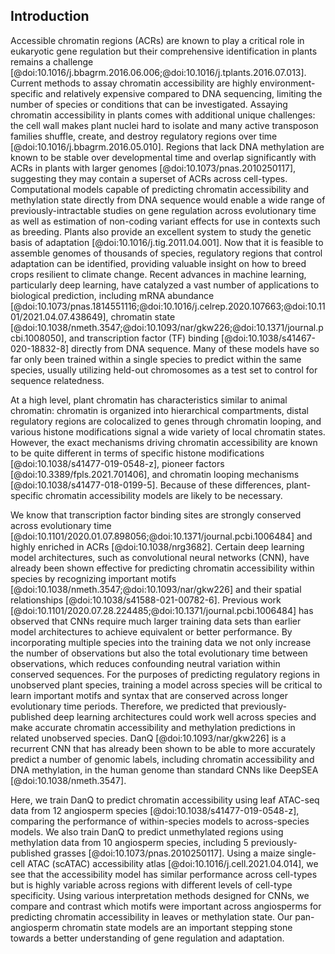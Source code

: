 ## Introduction

Accessible chromatin regions (ACRs) are known to play a critical role in eukaryotic gene regulation but their comprehensive identification in plants remains a challenge [@doi:10.1016/j.bbagrm.2016.06.006;@doi:10.1016/j.tplants.2016.07.013].
Current methods to assay chromatin accessibility are highly environment-specific and relatively expensive compared to DNA sequencing, limiting the number of species or conditions that can be investigated.
Assaying chromatin accessibility in plants comes with additional unique challenges: the cell wall makes plant nuclei hard to isolate and many active transposon families shuffle, create, and destroy regulatory regions over time [@doi:10.1016/j.bbagrm.2016.05.010].
Regions that lack DNA methylation are known to be stable over developmental time and overlap significantly with ACRs in plants with larger genomes [@doi:10.1073/pnas.2010250117], suggesting they may contain a superset of ACRs across cell-types.
Computational models capable of predicting chromatin accessibility and methylation state directly from DNA sequence would enable a wide range of previously-intractable studies on gene regulation across evolutionary time as well as estimation of non-coding variant effects for use in contexts such as breeding.
Plants also provide an excellent system to study the genetic basis of adaptation [@doi:10.1016/j.tig.2011.04.001].
Now that it is feasible to assemble genomes of thousands of species, regulatory regions that control adaptation can be identified, providing valuable insight on how to breed crops resilient to climate change.
Recent advances in machine learning, particularly deep learning, have catalyzed a vast number of applications to biological prediction, including mRNA abundance [@doi:10.1073/pnas.1814551116;@doi:10.1016/j.celrep.2020.107663;@doi:10.1101/2021.04.07.438649], chromatin state [@doi:10.1038/nmeth.3547;@doi:10.1093/nar/gkw226;@doi:10.1371/journal.pcbi.1008050], and transcription factor (TF) binding [@doi:10.1038/s41467-020-18832-8] directly from DNA sequence.
Many of these models have so far only been trained within a single species to predict within the same species, usually utilizing held-out chromosomes as a test set to control for sequence relatedness.

At a high level, plant chromatin has characteristics similar to animal chromatin: chromatin is organized into hierarchical compartments, distal regulatory regions are colocalized to genes through chromatin looping, and various histone modifications signal a wide variety of local chromatin states.
However, the exact mechanisms driving chromatin accessibility are known to be quite different in terms of specific histone modifications [@doi:10.1038/s41477-019-0548-z], pioneer factors [@doi:10.3389/fpls.2021.701406], and chromatin looping mechanisms [@doi:10.1038/s41477-018-0199-5].
Because of these differences, plant-specific chromatin accessibility models are likely to be necessary.

We know that transcription factor binding sites are strongly conserved across evolutionary time [@doi:10.1101/2020.01.07.898056;@doi:10.1371/journal.pcbi.1006484] and highly enriched in ACRs [@doi:10.1038/nrg3682].
Certain deep learning model architectures, such as convolutional neural networks (CNN), have already been shown effective for predicting chromatin accessibility within species by recognizing important motifs [@doi:10.1038/nmeth.3547;@doi:10.1093/nar/gkw226] and their spatial relationships [@doi:10.1038/s41588-021-00782-6].
Previous work [@doi:10.1101/2020.07.28.224485;@doi:10.1371/journal.pcbi.1006484] has observed that CNNs require much larger training data sets than earlier model architectures to achieve equivalent or better performance.
By incorporating multiple species into the training data we not only increase the number of observations but also the total evolutionary time between observations, which reduces confounding neutral variation within conserved sequences.
For the purposes of predicting regulatory regions in unobserved plant species, training a model across species will be critical to learn important motifs and syntax that are conserved across longer evolutionary time periods.
Therefore, we predicted that previously-published deep learning architectures could work well across species and make accurate chromatin accessibility and methylation predictions in related unobserved species.
DanQ [@doi:10.1093/nar/gkw226] is a recurrent CNN that has already been shown to be able to more accurately predict a number of genomic labels, including chromatin accessibility and DNA methylation, in the human genome than standard CNNs like DeepSEA [@doi:10.1038/nmeth.3547].

Here, we train DanQ to predict chromatin accessibility using leaf ATAC-seq data from 12 angiosperm species [@doi:10.1038/s41477-019-0548-z], comparing the performance of within-species models to across-species models.
We also train DanQ to predict unmethylated regions using methylation data from 10 angiosperm species, including 5 previously-published grasses [@doi:10.1073/pnas.2010250117].
Using a maize single-cell ATAC (scATAC) accessibility atlas [@doi:10.1016/j.cell.2021.04.014], we see that the accessibility model has similar performance across cell-types but is highly variable across regions with different levels of cell-type specificity.
Using various interpretation methods designed for CNNs, we compare and contrast which motifs were important across angiosperms for predicting chromatin accessibility in leaves or methylation state.
Our pan-angiosperm chromatin state models are an important stepping stone towards a better understanding of gene regulation and adaptation.

